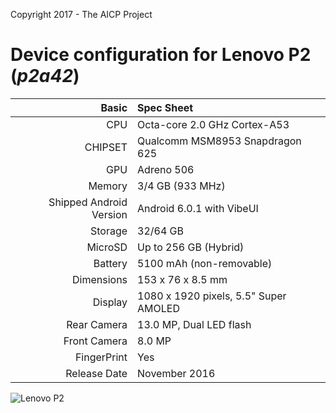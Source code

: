 Copyright 2017 - The AICP Project

Device configuration for Lenovo P2 (_p2a42_)
=====================================================

Basic   | Spec Sheet
-------:|:-------------------------
CPU     | Octa-core 2.0 GHz Cortex-A53
CHIPSET | Qualcomm MSM8953 Snapdragon 625
GPU     | Adreno 506
Memory  | 3/4 GB (933 MHz)
Shipped Android Version | Android 6.0.1 with VibeUI
Storage | 32/64 GB
MicroSD | Up to 256 GB (Hybrid)
Battery | 5100 mAh (non-removable)
Dimensions | 153 x 76 x 8.5 mm
Display | 1080 x 1920 pixels, 5.5" Super AMOLED
Rear Camera  | 13.0 MP, Dual LED flash
Front Camera | 8.0 MP
FingerPrint | Yes
Release Date | November 2016

![Lenovo P2](http://www.lenovo.com/images/subseries/lenovo-smartphone-p2-qualcomm-snapdragon-processor-3.png "Lenovo P2")
